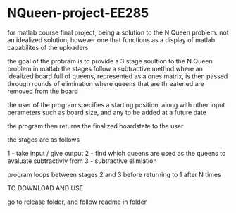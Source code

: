 # NQueen-project-EE285
for matlab course final project, being a solution to the N Queen problem. not an idealized solution, however one that functions as a display of matlab capabilites of the uploaders


the goal of the probram is to provide a 3 stage soultion to the N Queen problem in matlab
the stages follow a subtractive method where an idealized board full of queens, represented as a ones matrix, is then passed through rounds of elimination where queens that are threatened are removed from the board

the user of the program specifies a starting position, along with other input perameters such as board size, and any to be added at a future date

the program then returns the finalized boardstate to the user

the stages are as follows

1 - take input / give output
2 - find which queens are used as the queens to evaluate subtractivly from
3 - subtractive elimiation

program loops between stages 2 and 3 before returning to 1 after N times

TO DOWNLOAD AND USE

go to release folder, and follow readme in folder
